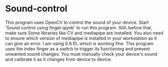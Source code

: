 # Sound-control
This program uses OpenCV to control the sound of your device.
Start 'Sound control using finger.ipynb' to run this program. Still, before that, make sure Some libraries like CV and mediapipe are installed. You also need to ensure which version of mediapipe is installed in your workstation as it can give an error. I am using 0.8.10, which is working fine.
This program uses the index finger as a switch to trigger its functioning and prevent unwanted sound changes.
You must manually check your device's sound and calibrate it as it changes from device to device.
